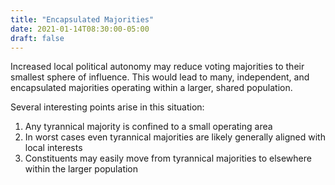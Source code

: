 ```yaml
---
title: "Encapsulated Majorities"
date: 2021-01-14T08:30:00-05:00
draft: false
---
```

Increased local political autonomy may reduce voting majorities to their smallest sphere of influence.  This would lead to many, independent, and encapsulated majorities operating within a larger, shared population.

Several interesting points arise in this situation:

1. Any tyrannical majority is confined to a small operating area
2. In worst cases even tyrannical majorities are likely generally aligned with local interests
3. Constituents may easily move from tyrannical majorities to elsewhere within the larger population
